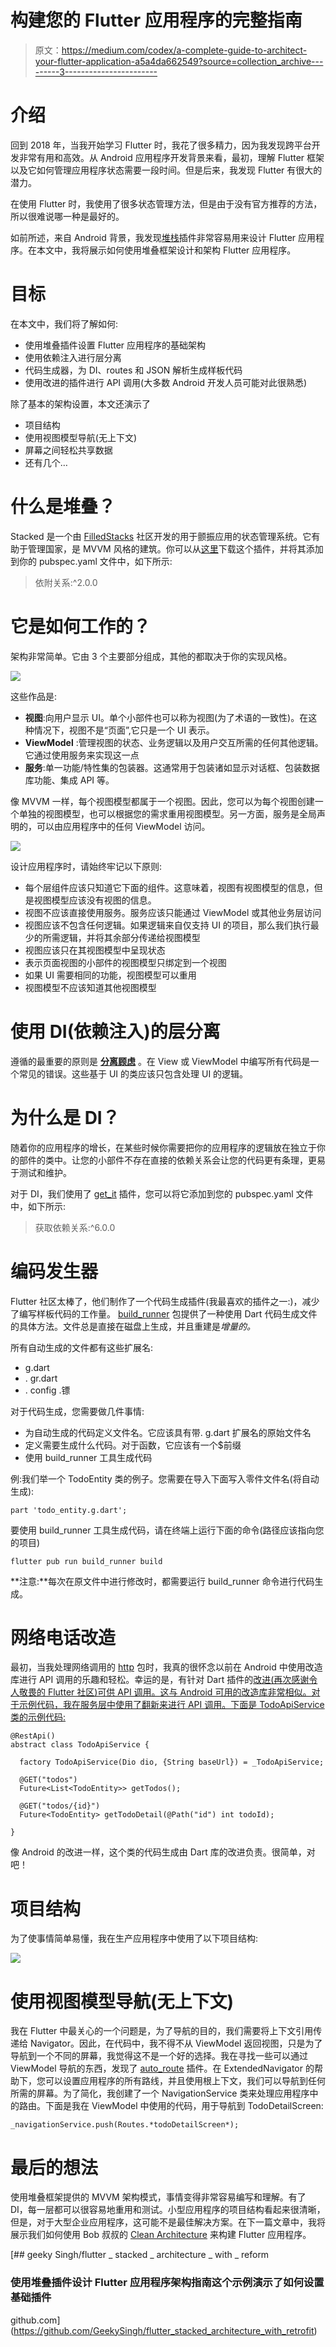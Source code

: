 # 构建您的 Flutter 应用程序的完整指南

> 原文：<https://medium.com/codex/a-complete-guide-to-architect-your-flutter-application-a5a4da662549?source=collection_archive---------3----------------------->

# 介绍

回到 2018 年，当我开始学习 Flutter 时，我花了很多精力，因为我发现跨平台开发非常有用和高效。从 Android 应用程序开发背景来看，最初，理解 Flutter 框架以及它如何管理应用程序状态需要一段时间。但是后来，我发现 Flutter 有很大的潜力。

在使用 Flutter 时，我使用了很多状态管理方法，但是由于没有官方推荐的方法，所以很难说哪一种是最好的。

如前所述，来自 Android 背景，我发现[堆栈](https://pub.dev/packages/stacked)插件非常容易用来设计 Flutter 应用程序。在本文中，我将展示如何使用堆叠框架设计和架构 Flutter 应用程序。

# 目标

在本文中，我们将了解如何:

*   使用堆叠插件设置 Flutter 应用程序的基础架构
*   使用依赖注入进行层分离
*   代码生成器，为 DI、routes 和 JSON 解析生成样板代码
*   使用改进的插件进行 API 调用(大多数 Android 开发人员可能对此很熟悉)

除了基本的架构设置，本文还演示了

*   项目结构
*   使用视图模型导航(无上下文)
*   屏幕之间轻松共享数据
*   还有几个…

# 什么是堆叠？

Stacked 是一个由 [FilledStacks](https://www.filledstacks.com/) 社区开发的用于颤振应用的状态管理系统。它有助于管理国家，是 MVVM 风格的建筑。你可以从[这里](https://pub.dev/packages/stacked)下载这个插件，并将其添加到你的 pubspec.yaml 文件中，如下所示:

> 依附关系:^2.0.0

# 它是如何工作的？

架构非常简单。它由 3 个主要部分组成，其他的都取决于你的实现风格。

![](img/1448284bd9dea8ad6b6f4f9da016c850.png)

这些作品是:

*   **视图**:向用户显示 UI。单个小部件也可以称为视图(为了术语的一致性)。在这种情况下，视图不是“页面”,它只是一个 UI 表示。
*   **ViewModel** :管理视图的状态、业务逻辑以及用户交互所需的任何其他逻辑。它通过使用服务来实现这一点
*   **服务**:单一功能/特性集的包装器。这通常用于包装诸如显示对话框、包装数据库功能、集成 API 等。

像 MVVM 一样，每个视图模型都属于一个视图。因此，您可以为每个视图创建一个单独的视图模型，也可以根据您的需求重用视图模型。另一方面，服务是全局声明的，可以由应用程序中的任何 ViewModel 访问。

![](img/27110974f7b73b48a184167a986244e7.png)

设计应用程序时，请始终牢记以下原则:

*   每个层组件应该只知道它下面的组件。这意味着，视图有视图模型的信息，但是视图模型应该没有视图的信息。
*   视图不应该直接使用服务。服务应该只能通过 ViewModel 或其他业务层访问
*   视图应该不包含任何逻辑。如果逻辑来自仅支持 UI 的项目，那么我们执行最少的所需逻辑，并将其余部分传递给视图模型
*   视图应该只在其视图模型中呈现状态
*   表示页面视图的小部件的视图模型只绑定到一个视图
*   如果 UI 需要相同的功能，视图模型可以重用
*   视图模型不应该知道其他视图模型

# 使用 DI(依赖注入)的层分离

遵循的最重要的原则是 [**分离顾虑**](https://en.wikipedia.org/wiki/Separation_of_concerns) 。在 View 或 ViewModel 中编写所有代码是一个常见的错误。这些基于 UI 的类应该只包含处理 UI 的逻辑。

# 为什么是 DI？

随着你的应用程序的增长，在某些时候你需要把你的应用程序的逻辑放在独立于你的部件的类中。让您的小部件不存在直接的依赖关系会让您的代码更有条理，更易于测试和维护。

对于 DI，我们使用了 [get_it](https://pub.dev/packages/get_it) 插件，您可以将它添加到您的 pubspec.yaml 文件中，如下所示:

> 获取依赖关系:^6.0.0

# 编码发生器

Flutter 社区太棒了，他们制作了一个代码生成插件(我最喜欢的插件之一:)，减少了编写样板代码的工作量。 [build_runner](https://pub.dev/packages/build_runner) 包提供了一种使用 Dart 代码生成文件的具体方法。文件总是直接在磁盘上生成，并且重建是*增量的。*

所有自动生成的文件都有这些扩展名:

*   g.dart
*   . gr.dart
*   . config .镖

对于代码生成，您需要做几件事情:

*   为自动生成的代码定义文件名。它应该具有带. g.dart 扩展名的原始文件名
*   定义需要生成什么代码。对于函数，它应该有一个$前缀
*   使用 build_runner 工具生成代码

例:我们举一个 TodoEntity 类的例子。您需要在导入下面写入零件文件名(将自动生成):

`part 'todo_entity.g.dart';`

要使用 build_runner 工具生成代码，请在终端上运行下面的命令(路径应该指向您的项目)

`flutter pub run build_runner build`

**注意:**每次在原文件中进行修改时，都需要运行 build_runner 命令进行代码生成。

# 网络电话改造

最初，当我处理网络调用的 [http](https://pub.dev/packages/http) 包时，我真的很怀念以前在 Android 中使用改造库进行 API 调用的乐趣和轻松。幸运的是，有针对 Dart 插件的[改进(再次感谢令人敬畏的 Flutter 社区)可供 API 调用。这与 Android 可用的改造库非常相似。对于示例代码，我在服务层中使用了翻新来进行 API 调用。下面是 TodoApiService 类的示例代码:](https://pub.dev/packages/retrofit)

```
@RestApi()
abstract class TodoApiService {

  factory TodoApiService(Dio dio, {String baseUrl}) = _TodoApiService;

  @GET("todos")
  Future<List<TodoEntity>> getTodos();

  @GET("todos/{id}")
  Future<TodoEntity> getTodoDetail(@Path("id") int todoId);

}
```

像 Android 的改进一样，这个类的代码生成由 Dart 库的改进负责。很简单，对吧！

# 项目结构

为了使事情简单易懂，我在生产应用程序中使用了以下项目结构:

![](img/fb1a1201fb8df99cce1e5a74d0cf4e7a.png)

# 使用视图模型导航(无上下文)

我在 Flutter 中最关心的一个问题是，为了导航的目的，我们需要将上下文引用传递给 Navigator。因此，在代码中，我不得不从 ViewModel 返回视图，只是为了导航到一个不同的屏幕，我觉得这不是一个好的选择。我在寻找一些可以通过 ViewModel 导航的东西，发现了 [auto_route](https://pub.dev/packages/auto_route) 插件。在 ExtendedNavigator 的帮助下，您可以设置应用程序的所有路线，并且使用根上下文，我们可以导航到任何所需的屏幕。为了简化，我创建了一个 NavigationService 类来处理应用程序中的路由。下面是我在 ViewModel 中使用的代码，用于导航到 TodoDetailScreen:

```
_navigationService.push(Routes.*todoDetailScreen*);
```

# 最后的想法

使用堆叠框架提供的 MVVM 架构模式，事情变得非常容易编写和理解。有了 DI，每一层都可以很容易地重用和测试。小型应用程序的项目结构看起来很清晰，但是，对于大型企业应用程序，这可能不是最佳解决方案。在下一篇文章中，我将展示我们如何使用 Bob 叔叔的 [Clean Architecture](https://blog.cleancoder.com/uncle-bob/2012/08/13/the-clean-architecture.html) 来构建 Flutter 应用程序。

[](https://github.com/GeekySingh/flutter_stacked_architecture_with_retrofit) [## geeky Singh/flutter _ stacked _ architecture _ with _ reform

### 使用堆叠插件设计 Flutter 应用程序架构指南这个示例演示了如何设置基础插件

github.com](https://github.com/GeekySingh/flutter_stacked_architecture_with_retrofit)